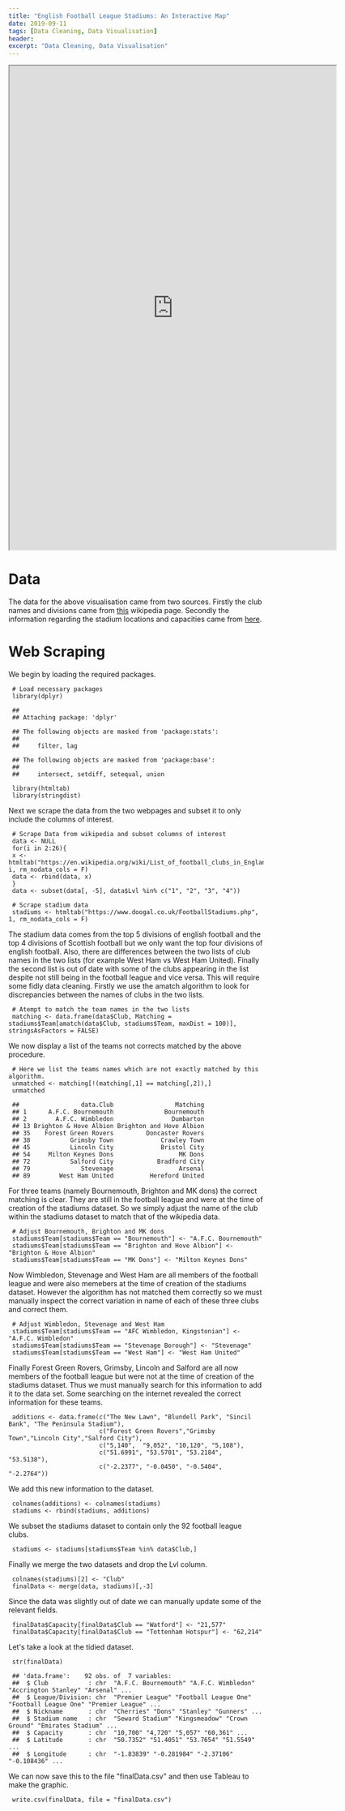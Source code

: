 ```yaml
---
title: "English Football League Stadiums: An Interactive Map"
date: 2019-09-11
tags: [Data Cleaning, Data Visualisation]
header:
excerpt: "Data Cleaning, Data Visualisation"
---
```



<iframe src="https://public.tableau.com/views/FootballStadiums_15682120730760/Sheet1?:embed=y&:display_count=yes&:origin=viz_share_link&:showVizHome=no"
 width="645" height="955"></iframe>

Data
====

 The data for the above visualisation came from two sources. Firstly the
 club names and divisions came from
 [this](https://en.wikipedia.org/wiki/List_of_football_clubs_in_England)
 wikipedia page. Secondly the information regarding the stadium locations
 and capacities came from
 [here](https://www.doogal.co.uk/FootballStadiums.php).

Web Scraping
============

 We begin by loading the required packages.

     # Load necessary packages
     library(dplyr)

     ##
     ## Attaching package: 'dplyr'

     ## The following objects are masked from 'package:stats':
     ##
     ##     filter, lag

     ## The following objects are masked from 'package:base':
     ##
     ##     intersect, setdiff, setequal, union

     library(htmltab)
     library(stringdist)

 Next we scrape the data from the two webpages and subset it to only
 include the columns of interest.

     # Scrape Data from wikipedia and subset columns of interest
     data <- NULL
     for(i in 2:26){
     x <- htmltab("https://en.wikipedia.org/wiki/List_of_football_clubs_in_England", i, rm_nodata_cols = F)
     data <- rbind(data, x)
     }
     data <- subset(data[, -5], data$Lvl %in% c("1", "2", "3", "4"))

     # Scrape stadium data
     stadiums <- htmltab("https://www.doogal.co.uk/FootballStadiums.php", 1, rm_nodata_cols = F)

 The stadium data comes from the top 5 divisions of english football and
 the top 4 divisions of Scottish football but we only want the top four
 divisions of english football. Also, there are differences between the
 two lists of club names in the two lists (for example West Ham vs West
 Ham United). Finally the second list is out of date with some of the
 clubs appearing in the list despite not still being in the football
 league and vice versa. This will require some fidly data cleaning.
 Firstly we use the amatch algorithm to look for discrepancies between
 the names of clubs in the two lists.

     # Atempt to match the team names in the two lists
     matching <- data.frame(data$Club, Matching = stadiums$Team[amatch(data$Club, stadiums$Team, maxDist = 100)], stringsAsFactors = FALSE)

 We now display a list of the teams not corrects matched by the above
 procedure.

     # Here we list the teams names which are not exactly matched by this algorithm.
     unmatched <- matching[!(matching[,1] == matching[,2]),]
     unmatched

     ##                 data.Club                 Matching
     ## 1      A.F.C. Bournemouth              Bournemouth
     ## 2        A.F.C. Wimbledon                Dumbarton
     ## 13 Brighton & Hove Albion Brighton and Hove Albion
     ## 35    Forest Green Rovers         Doncaster Rovers
     ## 38           Grimsby Town             Crawley Town
     ## 45           Lincoln City             Bristol City
     ## 54     Milton Keynes Dons                  MK Dons
     ## 72           Salford City            Bradford City
     ## 79              Stevenage                  Arsenal
     ## 89        West Ham United          Hereford United

 For three teams (namely Bournemouth, Brighton and MK dons) the correct
 matching is clear. They are still in the football league and were at the
 time of creation of the stadiums dataset. So we simply adjust the name
 of the club within the stadiums dataset to match that of the wikipedia
 data.

     # Adjust Bournemouth, Brighton and MK dons
     stadiums$Team[stadiums$Team == "Bournemouth"] <- "A.F.C. Bournemouth"
     stadiums$Team[stadiums$Team == "Brighton and Hove Albion"] <- "Brighton & Hove Albion"
     stadiums$Team[stadiums$Team == "MK Dons"] <- "Milton Keynes Dons"

 Now Wimbledon, Stevenage and West Ham are all members of the football
 league and were also memebers at the time of creation of the stadiums
 dataset. However the algorithm has not matched them correctly so we must
 manually inspect the correct variation in name of each of these three
 clubs and correct them.

     # Adjust Wimbledon, Stevenage and West Ham
     stadiums$Team[stadiums$Team == "AFC Wimbledon, Kingstonian"] <- "A.F.C. Wimbledon"
     stadiums$Team[stadiums$Team == "Stevenage Borough"] <- "Stevenage"
     stadiums$Team[stadiums$Team == "West Ham"] <- "West Ham United"

 Finally Forest Green Rovers, Grimsby, Lincoln and Salford are all now
 members of the football league but were not at the time of creation of
 the stadiums dataset. Thus we must manually search for this information
 to add it to the data set. Some searching on the internet revealed the
 correct information for these teams.

     additions <- data.frame(c("The New Lawn", "Blundell Park", "Sincil Bank", "The Peninsula Stadium"),
                             c("Forest Green Rovers","Grimsby Town","Lincoln City","Salford City"),
                             c("5,140",  "9,052", "10,120", "5,108"),
                             c("51.6991", "53.5701", "53.2184", "53.5138"),
                             c("-2.2377", "-0.0450", "-0.5404", "-2.2764"))

 We add this new information to the dataset.

     colnames(additions) <- colnames(stadiums)
     stadiums <- rbind(stadiums, additions)

 We subset the stadiums dataset to contain only the 92 football league
 clubs.

     stadiums <- stadiums[stadiums$Team %in% data$Club,]

 Finally we merge the two datasets and drop the Lvl column.

     colnames(stadiums)[2] <- "Club"
     finalData <- merge(data, stadiums)[,-3]

 Since the data was slightly out of date we can manually update some of
 the relevant fields.

     finalData$Capacity[finalData$Club == "Watford"] <- "21,577"
     finalData$Capacity[finalData$Club == "Tottenham Hotspur"] <- "62,214"

 Let's take a look at the tidied dataset.

     str(finalData)

     ## 'data.frame':    92 obs. of  7 variables:
     ##  $ Club           : chr  "A.F.C. Bournemouth" "A.F.C. Wimbledon" "Accrington Stanley" "Arsenal" ...
     ##  $ League/Division: chr  "Premier League" "Football League One" "Football League One" "Premier League" ...
     ##  $ Nickname       : chr  "Cherries" "Dons" "Stanley" "Gunners" ...
     ##  $ Stadium name   : chr  "Seward Stadium" "Kingsmeadow" "Crown Ground" "Emirates Stadium" ...
     ##  $ Capacity       : chr  "10,700" "4,720" "5,057" "60,361" ...
     ##  $ Latitude       : chr  "50.7352" "51.4051" "53.7654" "51.5549" ...
     ##  $ Longitude      : chr  "-1.83839" "-0.281984" "-2.37106" "-0.108436" ...

 We can now save this to the file "finalData.csv" and then use Tableau to
 make the graphic.

     write.csv(finalData, file = "finalData.csv")
